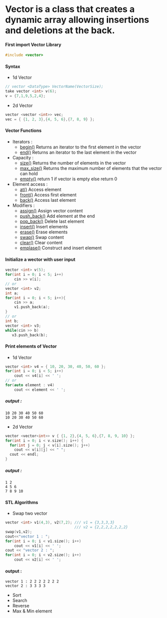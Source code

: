 # **Vector** is a class that creates a dynamic array allowing insertions and deletions at the back.

#### First import Vector Library
```cpp
#include <vector>
```

#### Syntax 
  - 1d Vector
  ```cpp
  // vector <DataType> VectorName(VectorSize);
  take vector <int> v(6);
  v = {7,1,9,5,2,4};
  ```
  - 2d Vector
  ```cpp
  vector <vector <int>> vec;
  vec = { {1, 2, 3},{4, 5, 6},{7, 8, 9} };
  ```
  
#### Vector Functions
  - Iterators :
    - [begin()](https://www.geeksforgeeks.org/vectorbegin-vectorend-c-stl/)   Returns an iterator to the first element in the vector
    - [end()](https://www.geeksforgeeks.org/vectorbegin-vectorend-c-stl/)   Returns an iterator to the last element in the vector
  - Capacity :
    - [size()](https://cplusplus.com/reference/vector/vector/size/)   Returns the number of elements in the vector
    - [max_size()](https://www.geeksforgeeks.org/vector-max_size-function-in-c-stl/)   Returns the maximum number of elements that the vector can hold
    - [empty()](https://cplusplus.com/reference/vector/vector/empty/)   return 1 if vector is empty else return 0
  - Element access :
    - [at()](https://www.javatpoint.com/cpp-vector-at-function)  Access element
    - [front()](https://www.javatpoint.com/cpp-vector-front-function)   Access first element
    - [back()](https://www.javatpoint.com/cpp-vector-back-function)   Access last element
  - Modifiers :
    - [assign()](https://www.geeksforgeeks.org/vector-assign-in-c-stl/)   Assign vector content
    - [push_back()](https://cplusplus.com/reference/vector/vector/push_back/)   Add element at the end
    - [pop_back()](https://www.javatpoint.com/cpp-vector-pop-back-function)   Delete last element
    - [insert()](https://www.javatpoint.com/cpp-vector-insert-function)   Insert elements
    - [erase()](https://cplusplus.com/reference/vector/vector/erase/)   Erase elements
    - [swap()](https://www.geeksforgeeks.org/vectorat-vectorswap-c-stl/)   Swap content
    - [clear()](https://www.geeksforgeeks.org/vector-erase-and-clear-in-cpp/)   Clear content
    - [emplase()](https://cplusplus.com/reference/vector/vector/emplace/)   Construct and insert element  

#### Initialize a wector with user input
  ```cpp
  vector <int> v(5);
  for(int i = 0; i < 5; i++)
      cin >> v[i];
  // or
  vector <int> v2;
  int a;
  for(int i = 0; i < 5; i++){
      cin >> a;
      v1.push_back(a);
  }
  // or
  int b;
  vector <int> v3;
  while(cin >> b)
     v3.push_back(b);
  ```
#### Print elements of Vector
  - 1d Vector
  ```cpp
  vector <int> v4 = { 10, 20, 30, 40, 50, 60 };
  for(int i = 0; i < 5; i++)
      cout << v4[i] << ' ';
  // or
  for(auto element : v4)
      cout << element << ' ';
  ```
  ##### output :
  ```
  10 20 30 40 50 60 
  10 20 30 40 50 60 
  ```
  - 2d Vector
  ```cpp
  vector <vector<int>> v { {1, 2},{4, 5, 6},{7, 8, 9, 10} };
  for(int i = 0; i < v.size(); i++) {
    for(int j = 0; j < v[i].size(); j++)
      cout << v[i][j] << " ";
    cout << endl;
  }
   ```
  ##### output :
  ```
  1 2
  4 5 6
  7 8 9 10
  ```
#### STL Algorithms
  - Swap two vector
  ```cpp
  vector <int> v1(4,3), v2(7,2); /// v1 = {3,3,3,3}
                                 /// v2 = {2,2,2,2,2,2,2}
  swap(v1,v2);
  cout<<"vector 1 : ";
  for(int i = 0; i < v1.size(); i++)
      cout << v1[i] << ' ';
  cout << "vector 2 : ";
  for(int i = 0; i < v2.size(); i++)
      cout << v2[i] << ' ';
  ```
  #### output :
  ```
  vector 1 : 2 2 2 2 2 2 2
  vector 2 : 3 3 3 3
  ```
  - Sort
  - Search
  - Reverse
  - Max & Min element



